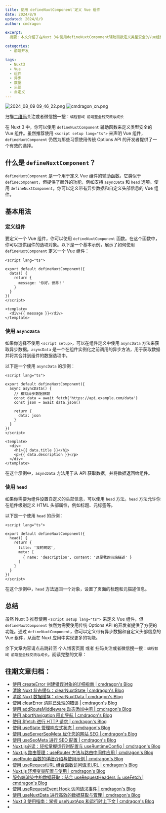 ```yaml
---
title: 使用 defineNuxtComponent`定义 Vue 组件
date: 2024/8/9
updated: 2024/8/9
author: cmdragon

excerpt:
  摘要：本文介绍了在Nuxt 3中使用defineNuxtComponent辅助函数定义类型安全的Vue组件的方法，适用于习惯Options API的开发者。defineNuxtComponent支持asyncData获取异步数据及head设置自定义头部信息，为Nuxt应用提供更多功能。

categories:
  - 前端开发

tags:
  - Nuxt3
  - Vue
  - 组件
  - 异步
  - 数据
  - 头部
  - 自定义
---
```


<img src="https://static.amd794.com/blog/images/2024_08_09 09_46_22.png@blog" title="2024_08_09 09_46_22.png" alt="2024_08_09 09_46_22.png"/>

<img src="https://static.amd794.com/blog/images/cmdragon_cn.png" title="cmdragon_cn.png" alt="cmdragon_cn.png"/>


扫描[二维码](https://static.amd794.com/blog/images/cmdragon_cn.png)关注或者微信搜一搜：`编程智域 前端至全栈交流与成长`



在 Nuxt 3 中，你可以使用 `defineNuxtComponent` 辅助函数来定义类型安全的 Vue 组件。虽然推荐使用 `<script setup lang="ts">` 来声明 Vue 组件，`defineNuxtComponent` 仍然为那些习惯使用传统 Options API 的开发者提供了一个有效的选择。

## 什么是 `defineNuxtComponent`？

`defineNuxtComponent` 是一个用于定义 Vue 组件的辅助函数。它类似于 `defineComponent`，但提供了额外的功能，例如支持 `asyncData` 和 `head` 选项。使用 `defineNuxtComponent`，你可以定义带有异步数据和自定义头部信息的 Vue 组件。

## 基本用法

### 定义组件

要定义一个 Vue 组件，你可以使用 `defineNuxtComponent` 函数。在这个函数中，你可以提供组件的选项对象。以下是一个基本示例，展示了如何使用 `defineNuxtComponent` 定义一个 Vue 组件：

```vue
<script lang="ts">

export default defineNuxtComponent({
  data() {
    return {
      message: '你好，世界！'
    }
  }
})
</script>

<template>
  <div>{{ message }}</div>
</template>
```

### 使用 `asyncData`

如果你选择不使用 `<script setup>`，可以在组件定义中使用 `asyncData` 方法来获取异步数据。`asyncData` 是一个在组件实例化之前调用的异步方法，用于获取数据并将其合并到组件的数据选项中。

以下是一个使用 `asyncData` 的示例：

```vue
<script lang="ts">

export default defineNuxtComponent({
  async asyncData() {
    // 模拟异步数据获取
    const data = await fetch('https://api.example.com/data')
    const json = await data.json()
    
    return {
      data: json
    }
  }
})
</script>

<template>
  <div>
    <h1>{{ data.title }}</h1>
    <p>{{ data.description }}</p>
  </div>
</template>
```

在这个示例中，`asyncData` 方法用于从 API 获取数据，并将数据返回给组件。

### 使用 `head`

如果你需要为组件设置自定义的头部信息，可以使用 `head` 方法。`head` 方法允许你在组件级别定义 HTML 头部属性，例如标题、元标签等。

以下是一个使用 `head` 的示例：

```vue
<script lang="ts">

export default defineNuxtComponent({
  head() {
    return {
      title: '我的网站',
      meta: [
        { name: 'description', content: '这是我的网站描述' }
      ]
    }
  }
})
</script>
```

在这个示例中，`head` 方法返回一个对象，设置了页面的标题和元描述信息。

## 总结

虽然 Nuxt 3 推荐使用 `<script setup lang="ts">` 来定义 Vue 组件，但 `defineNuxtComponent` 依然为需要使用传统 Options API 的开发者提供了方便的功能。通过 `defineNuxtComponent`，你可以定义带有异步数据和自定义头部信息的 Vue 组件，从而在 Nuxt 应用中实现更多的功能。

余下文章内容请点击跳转至 个人博客页面 或者 扫码关注或者微信搜一搜：`编程智域 前端至全栈交流与成长`，阅读完整的文章：

## 往期文章归档：

- [使用 createError 创建错误对象的详细指南 | cmdragon's Blog](https://blog.cmdragon.cn/posts/93b5a8ec52df/)
- [清除 Nuxt 状态缓存：clearNuxtState | cmdragon's Blog](https://blog.cmdragon.cn/posts/0febec81a1d1/)
- [清除 Nuxt 数据缓存：clearNuxtData | cmdragon's Blog](https://blog.cmdragon.cn/posts/0a7c0cc75cf1/)
- [使用 clearError 清除已处理的错误 | cmdragon's Blog](https://blog.cmdragon.cn/posts/1bf9b90dd386/)
- [使用 addRouteMiddleware 动态添加中间 | cmdragon's Blog](https://blog.cmdragon.cn/posts/a070155dbcfb/)
- [使用 abortNavigation 阻止导航 | cmdragon's Blog](https://blog.cmdragon.cn/posts/c89ead546424/)
- [使用 $fetch 进行 HTTP 请求 | cmdragon's Blog](https://blog.cmdragon.cn/posts/07d91f7f1ac2/)
- [使用 useState 管理响应式状态 | cmdragon's Blog](https://blog.cmdragon.cn/posts/dad6ac94ddf0/)
- [使用 useServerSeoMeta 优化您的网站 SEO | cmdragon's Blog](https://blog.cmdragon.cn/posts/dd9cb519a7a9/)
- [使用 useSeoMeta 进行 SEO 配置 | cmdragon's Blog](https://blog.cmdragon.cn/posts/4ab349e1f178/)
- [Nuxt.js必读：轻松掌握运行时配置与 useRuntimeConfig | cmdragon's Blog](https://blog.cmdragon.cn/posts/014b8d25b5e5/)
- [Nuxt.js 路由管理：useRouter 方法与路由中间件应用 | cmdragon's Blog](https://blog.cmdragon.cn/posts/ad9936895e09/)
- [useRoute 函数的详细介绍与使用示例 | cmdragon's Blog](https://blog.cmdragon.cn/posts/eb8617e107bf/)
- [使用 useRequestURL 组合函数访问请求URL | cmdragon's Blog](https://blog.cmdragon.cn/posts/666fa6c8a5ea/)
- [Nuxt.js 环境变量配置与使用 | cmdragon's Blog](https://blog.cmdragon.cn/posts/c79d66614163/)
- [服务端渲染中的数据获取：结合 useRequestHeaders 与 useFetch | cmdragon's Blog](https://blog.cmdragon.cn/posts/e38e8d28511a/)
- [使用 useRequestEvent Hook 访问请求事件 | cmdragon's Blog](https://blog.cmdragon.cn/posts/2f2570605277/)
- [使用 useNuxtData 进行高效的数据获取与管理 | cmdragon's Blog](https://blog.cmdragon.cn/posts/5e9f5a2b593e/)
- [Nuxt 3 使用指南：掌握 useNuxtApp 和运行时上下文 | cmdragon's Blog](https://blog.cmdragon.cn/posts/f51bb8ed8307/)
-

